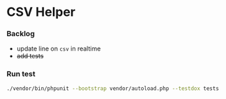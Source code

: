 # CSV Helper

### Backlog

- update line on `csv` in realtime
- ~~add tests~~

### Run test

```bash
./vendor/bin/phpunit --bootstrap vendor/autoload.php --testdox tests     
```